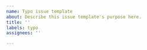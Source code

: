 ```yaml
---
name: Typo issue template
about: Describe this issue template's purpose here.
title: ''
labels: typo
assignees: ''

---
```



